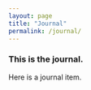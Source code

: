 ```yaml
---
layout: page
title: "Journal"
permalink: /journal/
---
```



### This is the journal.

Here is a journal item. 

